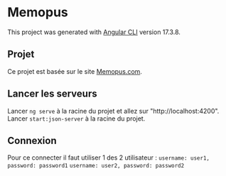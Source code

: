 # Memopus
This project was generated with [Angular CLI](https://github.com/angular/angular-cli) version 17.3.8.

## Projet
Ce projet est basée sur le site [Memopus.com](http://memopus.com/).

## Lancer les serveurs
Lancer `ng serve` à la racine du projet et allez sur "http://localhost:4200".
Lancer `start:json-server` à la racine du projet.

## Connexion
Pour ce connecter il faut utiliser 1 des 2 utilisateur :
`username: user1, password: password1`
`username: user2, password: password2`